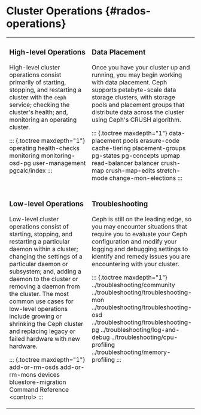 # Cluster Operations {#rados-operations}

<table><colgroup><col width="50%"><col width="50%"></colgroup><tbody valign="top"><tr><td><h3>High-level Operations</h3>

High-level cluster operations consist primarily of starting, stopping,
and restarting a cluster with the `ceph` service; checking the
cluster\'s health; and, monitoring an operating cluster.

::: {.toctree maxdepth="1"}
operating health-checks monitoring monitoring-osd-pg user-management
pgcalc/index
:::

</td><td><h3>Data Placement</h3>

Once you have your cluster up and running, you may begin working with
data placement. Ceph supports petabyte-scale data storage clusters, with
storage pools and placement groups that distribute data across the
cluster using Ceph\'s CRUSH algorithm.

::: {.toctree maxdepth="1"}
data-placement pools erasure-code cache-tiering placement-groups
pg-states pg-concepts upmap read-balancer balancer crush-map
crush-map-edits stretch-mode change-mon-elections
:::

</td></tr><tr><td><h3>Low-level Operations</h3>

Low-level cluster operations consist of starting, stopping, and
restarting a particular daemon within a cluster; changing the settings
of a particular daemon or subsystem; and, adding a daemon to the cluster
or removing a daemon from the cluster. The most common use cases for
low-level operations include growing or shrinking the Ceph cluster and
replacing legacy or failed hardware with new hardware.

::: {.toctree maxdepth="1"}
add-or-rm-osds add-or-rm-mons devices bluestore-migration Command
Reference \<control\>
:::

</td><td><h3>Troubleshooting</h3>

Ceph is still on the leading edge, so you may encounter situations that
require you to evaluate your Ceph configuration and modify your logging
and debugging settings to identify and remedy issues you are
encountering with your cluster.

::: {.toctree maxdepth="1"}
../troubleshooting/community ../troubleshooting/troubleshooting-mon
../troubleshooting/troubleshooting-osd
../troubleshooting/troubleshooting-pg ../troubleshooting/log-and-debug
../troubleshooting/cpu-profiling ../troubleshooting/memory-profiling
:::

</td></tr></tbody></table>
